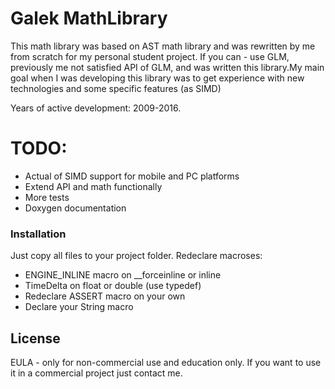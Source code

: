 # Galek MathLibrary

This math library was based on AST math library and was rewritten by me from scratch for my personal student project. If you can - use GLM, previously me not satisfied API of GLM, and was written this library.My main goal when I was developing this library was to get experience with new technologies and some specific features (as SIMD)

Years of active development: 2009-2016.

# TODO:

  - Actual of SIMD support for mobile and PC platforms
  - Extend API and math functionally
  - More tests
  - Doxygen documentation


### Installation

Just copy all files to your project folder. Redeclare macroses:
  - ENGINE_INLINE macro on __forceinline or inline
  - TimeDelta on float or double (use typedef)
  - Redeclare ASSERT macro on your own
  - Declare your String macro


License
----

EULA - only for non-commercial use and education only. If you want to use it in a commercial project just contact me. 

